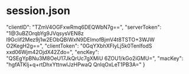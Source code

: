 # session.json
"clientID": "TZmV4OGFxwRmq6DEQWbN7g==",         "serverToken": "1@3uBZOrqbYg9JVqsysVEN8z l9Gclif2Mez9j1w2EObQBiWxN9DEImofBjmV4t8TSTO+3WJW O2KegH2g==",         "clientToken": "0GqYXbhXFIyLj5k0TenlfodS xxd06Wjm42OjdX42Zdo=",         "encKey": "QSEgYpBNu3M8OeU17JkQrUc7gXMiU 6ZOU1/kGo2iGMU=",         "macKey": "hgfATKlj+q+rtDhxYttnwlJzHPwaQ QnlqOxLeT1PB3A=" }
